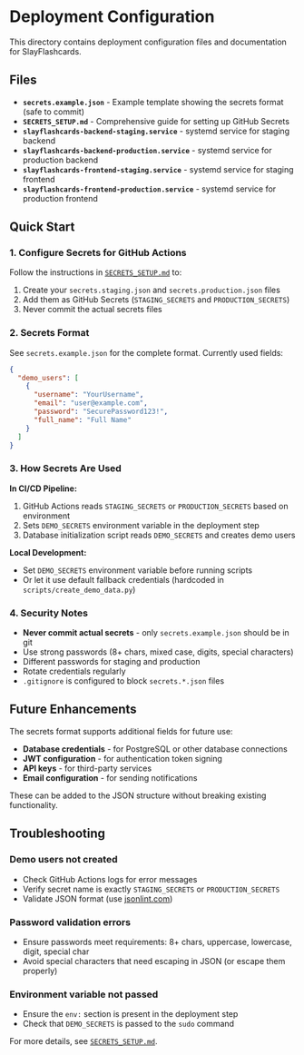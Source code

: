 # Deployment Configuration

This directory contains deployment configuration files and documentation for SlayFlashcards.

## Files

- **`secrets.example.json`** - Example template showing the secrets format (safe to commit)
- **`SECRETS_SETUP.md`** - Comprehensive guide for setting up GitHub Secrets
- **`slayflashcards-backend-staging.service`** - systemd service for staging backend
- **`slayflashcards-backend-production.service`** - systemd service for production backend
- **`slayflashcards-frontend-staging.service`** - systemd service for staging frontend
- **`slayflashcards-frontend-production.service`** - systemd service for production frontend

## Quick Start

### 1. Configure Secrets for GitHub Actions

Follow the instructions in [`SECRETS_SETUP.md`](./SECRETS_SETUP.md) to:
1. Create your `secrets.staging.json` and `secrets.production.json` files
2. Add them as GitHub Secrets (`STAGING_SECRETS` and `PRODUCTION_SECRETS`)
3. Never commit the actual secrets files

### 2. Secrets Format

See `secrets.example.json` for the complete format. Currently used fields:

```json
{
  "demo_users": [
    {
      "username": "YourUsername",
      "email": "user@example.com",
      "password": "SecurePassword123!",
      "full_name": "Full Name"
    }
  ]
}
```

### 3. How Secrets Are Used

**In CI/CD Pipeline:**
1. GitHub Actions reads `STAGING_SECRETS` or `PRODUCTION_SECRETS` based on environment
2. Sets `DEMO_SECRETS` environment variable in the deployment step
3. Database initialization script reads `DEMO_SECRETS` and creates demo users

**Local Development:**
- Set `DEMO_SECRETS` environment variable before running scripts
- Or let it use default fallback credentials (hardcoded in `scripts/create_demo_data.py`)

### 4. Security Notes

- **Never commit actual secrets** - only `secrets.example.json` should be in git
- Use strong passwords (8+ chars, mixed case, digits, special characters)
- Different passwords for staging and production
- Rotate credentials regularly
- `.gitignore` is configured to block `secrets.*.json` files

## Future Enhancements

The secrets format supports additional fields for future use:

- **Database credentials** - for PostgreSQL or other database connections
- **JWT configuration** - for authentication token signing
- **API keys** - for third-party services
- **Email configuration** - for sending notifications

These can be added to the JSON structure without breaking existing functionality.

## Troubleshooting

### Demo users not created
- Check GitHub Actions logs for error messages
- Verify secret name is exactly `STAGING_SECRETS` or `PRODUCTION_SECRETS`
- Validate JSON format (use [jsonlint.com](https://jsonlint.com/))

### Password validation errors
- Ensure passwords meet requirements: 8+ chars, uppercase, lowercase, digit, special char
- Avoid special characters that need escaping in JSON (or escape them properly)

### Environment variable not passed
- Ensure the `env:` section is present in the deployment step
- Check that `DEMO_SECRETS` is passed to the `sudo` command

For more details, see [`SECRETS_SETUP.md`](./SECRETS_SETUP.md).
